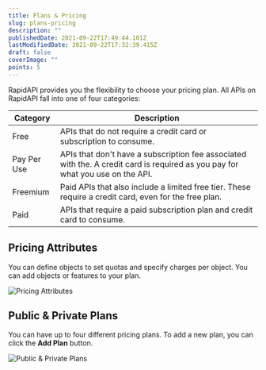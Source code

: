 ```yaml
---
title: Plans & Pricing
slug: plans-pricing
description: ""
publishedDate: 2021-09-22T17:49:44.101Z
lastModifiedDate: 2021-09-22T17:32:39.415Z
draft: false
coverImage: ""
points: 5
---
```


RapidAPI provides you the flexibility to choose your pricing plan. All APIs on RapidAPI fall into one of four categories:

| Category    | Description                                                                                                                    |
| ----------- | ------------------------------------------------------------------------------------------------------------------------------ |
| Free        | APIs that do not require a credit card or subscription to consume.                                                             |
| Pay Per Use | APIs that don't have a subscription fee associated with the. A credit card is required as you pay for what you use on the API. |
| Freemium    | Paid APIs that also include a limited free tier. These require a credit card, even for the free plan.                          |
| Paid        | APIs that require a paid subscription plan and credit card to consume.                                                         |

## Pricing Attributes

You can define objects to set quotas and specify charges per object. You can add objects or features to your plan.

![Pricing Attributes](https://raw.githubusercontent.com/RapidAPI/DevRel-Stack-Data/dev/learn/courses/rapidapi-hub-provider/images/image23.png)

## Public & Private Plans

You can have up to four different pricing plans. To add a new plan, you can click the **Add Plan** button.

![Public & Private Plans](https://raw.githubusercontent.com/RapidAPI/DevRel-Stack-Data/dev/learn/courses/rapidapi-hub-provider/images/image24.png)
